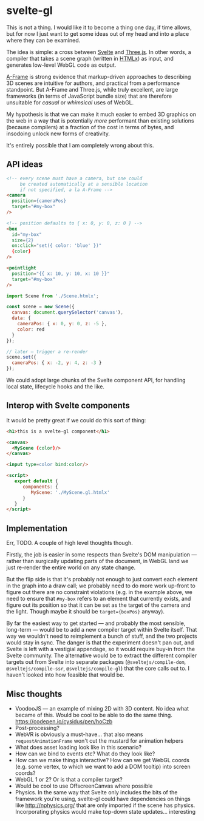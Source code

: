# svelte-gl

This is not a thing. I would like it to become a thing one day, if time allows, but for now I just want to get some ideas out of my head and into a place where they can be examined.

The idea is simple: a cross between [Svelte](https://svelte.technology/) and [Three.js](https://threejs.org/). In other words, a compiler that takes a scene graph (written in [HTMLx](https://github.com/htmlx-org/HTMLx)) as input, and generates low-level WebGL code as output.

[A-Frame](https://aframe.io/) is strong evidence that markup-driven approaches to describing 3D scenes are intuitive for authors, and practical from a performance standpoint. But A-Frame and Three.js, while truly excellent, are large frameworks (in terms of JavaScript bundle size) that are therefore unsuitable for *casual* or *whimsical* uses of WebGL.

My hypothesis is that we can make it much easier to embed 3D graphics on the web in a way that is potentially *more* performant than existing solutions (because compilers) at a fraction of the cost in terms of bytes, and insodoing unlock new forms of creativity.

It's entirely possible that I am completely wrong about this.


## API ideas

```html
<!-- every scene must have a camera, but one could
     be created automatically at a sensible location
     if not specified, a la A-Frame -->
<camera
  position={cameraPos}
  target="#my-box"
/>

<!-- position defaults to { x: 0, y: 0, z: 0 } -->
<box
  id="my-box"
  size={2}
  on:click="set({ color: 'blue' })"
  {color}
/>

<pointlight
  position="{{ x: 10, y: 10, x: 10 }}"
  target="#my-box"
/>
```

```js
import Scene from './Scene.htmlx';

const scene = new Scene({
  canvas: document.querySelector('canvas'),
  data: {
    cameraPos: { x: 0, y: 0, z: -5 },
    color: red
  }
});

// later — trigger a re-render
scene.set({
  cameraPos: { x: -2, y: 4, z: -3 }
});
```

We could adopt large chunks of the Svelte component API, for handling local state, lifecycle hooks and the like.

## Interop with Svelte components

It would be pretty great if we could do this sort of thing:

```html
<h1>this is a svelte-gl component</h1>

<canvas>
  <MyScene {color}/>
</canvas>

<input type=color bind:color/>

<script>
   export default {
      components: {
         MyScene: './MyScene.gl.htmlx'
      }
   }
</script>
```


## Implementation

Err, TODO. A couple of high level thoughts though.

Firstly, the job is easier in some respects than Svelte's DOM manipulation — rather than surgically updating parts of the document, in WebGL land we just re-render the entire world on any state change.

But the flip side is that it's probably not enough to just convert each element in the graph into a draw call; we probably need to do more work up-front to figure out there are no constraint violations (e.g. in the example above, we need to ensure that `#my-box` refers to an element that currently exists, and figure out its position so that it can be set as the target of the camera and the light. Though maybe it should be `target={boxPos}` anyway).

By far the easiest way to get started — and probably the most sensible, long-term — would be to add a new compiler target within Svelte itself. That way we wouldn't need to reimplement a bunch of stuff, and the two projects would stay in sync. The danger is that the experiment doesn't pan out, and Svelte is left with a vestigial appendage, so it would require buy-in from the Svelte community. The alternative would be to extract the different compiler targets out from Svelte into separate packages (`@sveltejs/compile-dom`, `@sveltejs/compile-ssr`, `@sveltejs/compile-gl`) that the core calls out to. I haven't looked into how feasible that would be.

## Misc thoughts

* VoodooJS — an example of mixing 2D with 3D content. No idea what became of this. Would be cool to be able to do the same thing. https://codepen.io/cysidus/pen/hoCzb
* Post-processing?
* WebVR is obviously a must-have... that also means `requestAnimationFrame` won't cut the mustard for animation helpers
* What does asset loading look like in this scenario?
* How can we bind to events etc? What do they look like?
* How can we make things interactive? How can we get WebGL coords (e.g. some vertex, to which we want to add a DOM tooltip) into screen coords?
* WebGL 1 or 2? Or is that a compiler target?
* Would be cool to use OffscreenCanvas where possible
* Physics. In the same way that Svelte only includes the bits of the framework you're using, svelte-gl could have dependencies on things like http://nphysics.org/ that are only imported if the scene has physics. Incorporating physics would make top-down state updates... interesting
